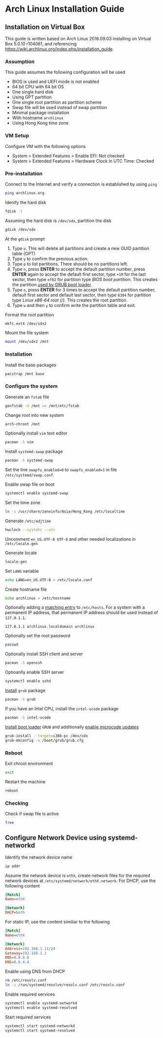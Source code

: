 # Arch Linux Installation Guide

## Installation on Virtual Box

This guide is written based on Arch Linux 2016.09.03 installing on Virtual Box 5.0.10 r104061, and referencing https://wiki.archlinux.org/index.php/installation_guide.

### Assumption

This guide assumes the following configuration will be used
* BIOS is used and UEFI mode is not enabled
* 64 bit CPU with 64 bit OS
* One single hard disk
* Using GPT partition
* One single root partition as partition scheme
* Swap file will be used instead of swap partition
* Minimal package installation
* With hostname `archlinux`
* Using Hong Kong time zone

### VM Setup

Configure VM with the following options
* System > Extended Features > Enable EFI: Not checked
* System > Extended Features > Hardware Clock in UTC Time: Checked

### Pre-installation

Connect to the Internet and verify a connection is established by using `ping`

```sh
ping archlinux.org
```

Idenify the hard disk

```sh
fdisk -l
```

Assuming the hard disk is `/dev/sdx`, partition the disk

```sh
gdisk /dev/sdx
```

At the `gdisk` prompt

1. Type `o`. This will delete all partitions and create a new GUID partition table (GPT)
2. Type `y` to confirm the previous action.
3. Type `p` to list partitions. There should be no partitions left.
4. Type `n`, press **ENTER** to accept the default partition number, press **ENTER** again to accept the default first sector, type `+1M` for the last sector, then type `ef02` for partition type *BIOS boot partition*. This creates the partition [used by GRUB boot loader](https://wiki.archlinux.org/index.php/GRUB#BIOS_systems).
5. Type `n`, press **ENTER** for 3 times to accept the default partition number, default first sector and default last sector, then type `8304` for partition type *Linux x86-64 root (/)*. This creates the root partition.
6. Type `w` and then `y` to confirm write the partition table and exit.

Format the root partition

```sh
mkfs.ext4 /dev/sdx2
```

Mount the file system

```sh
mount /dev/sdx2 /mnt
```

### Installation

Install the base packages

```sh
pacstrap /mnt base
```

### Configure the system

Generate an `fstab` file

```sh
genfstab -U /mnt >> /mnt/etc/fstab
```

Change root into new system

```sh
arch-chroot /mnt
```

Optionally install `vim` text editor

```sh
pacman -S vim
```

Install `systemd-swap` package

```sh
pacman -S systemd-swap
```

Set the line `swapfu_enabled=0` to `swapfu_enabled=1` in file `/etc/systemd/swap.conf`.

Enable swap file on boot

```sh
systemctl enable systemd-swap
```

Set the time zone

```sh
ln -s /usr/share/zoneinfo/Asia/Hong_Kong /etc/localtime
```

Generate `/etc/adjtime`

```sh
hwclock --systohc --utc
```

Uncomment `en_US.UTF-8 UTF-8` and other needed localizations in `/etc/locale.gen`

Generate locale

```sh
locale-gen
```

Set `LANG` variable

```sh
echo LANG=en_US.UTF-8 > /etc/locale.conf
```

Create hostname file

```sh
echo archlinux > /etc/hostname
```

Optionally adding a [matching entry](https://wiki.archlinux.org/index.php/Network_configuration#Local_network_hostname_resolution) to `/etc/hosts`. For a system with a permanent IP address, that permanent IP address should be used instead of `127.0.1.1`.

```
127.0.1.1 archlinux.localdomain archlinux
```

Optionally set the root password

```sh
passwd
```

Optionally install SSH client and server

```sh
pacman -S openssh
```

Optioanlly enable SSH server

```sh
systemctl enable sshd
```

[Install](https://wiki.archlinux.org/index.php/GRUB#Installation) `grub` package

```sh
pacman -S grub
```

If you have an Intel CPU, install the `intel-ucode` package

```sh
pacman -S intel-ucode
```

[Install boot loader](https://wiki.archlinux.org/index.php/GRUB#Install_to_disk) `GRUB` and additionally [enable microcode updates](https://wiki.archlinux.org/index.php/Microcode#Enabling_Intel_microcode_updates)

```sh
grub-install --target=i386-pc /dev/sdx
grub-mkconfig -o /boot/grub/grub.cfg
```

### Reboot

Exit chroot environment

```sh
exit
```

Restart the machine

```sh
reboot
```

### Checking

Check if swap file is active

```sh
free
```

## Configure Network Device using systemd-networkd

Identify the network device name

```sh
ip addr
```

Assume the network device is `ethX`, create network files for the required network devices at `/etc/systemd/network/ethX.network`. For DHCP, use the following content

```ini
[Match]
Name=ethX

[Network]
DHCP=both
```

For static IP, use the content similiar to the following

```ini
[Match]
Name=ethX

[Network]
Address=192.168.1.11/24
Gateway=192.168.1.1
DNS=8.8.8.8
DNS=8.8.4.4
```

Enable using DNS from DHCP

```sh
rm /etc/resolv.conf
ln -s /run/systemd/resolve/resolv.conf /etc/resolv.conf
```

Enable required services

```sh
systemctl enable systemd-networkd
systemctl enable systemd-resolved
```

Start required services

```sh
systemctl start systemd-networkd
systemctl start systemd-resolved
```
